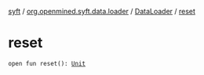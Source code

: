 [syft](../../index.md) / [org.openmined.syft.data.loader](../index.md) / [DataLoader](index.md) / [reset](./reset.md)

# reset

`open fun reset(): `[`Unit`](https://kotlinlang.org/api/latest/jvm/stdlib/kotlin/-unit/index.html)